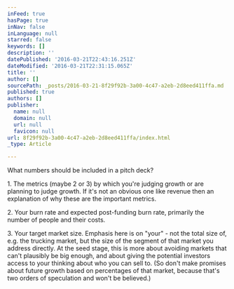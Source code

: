 ```yaml
---
inFeed: true
hasPage: true
inNav: false
inLanguage: null
starred: false
keywords: []
description: ''
datePublished: '2016-03-21T22:43:16.251Z'
dateModified: '2016-03-21T22:31:15.065Z'
title: ''
author: []
sourcePath: _posts/2016-03-21-8f29f92b-3a00-4c47-a2eb-2d8eed411ffa.md
published: true
authors: []
publisher:
  name: null
  domain: null
  url: null
  favicon: null
url: 8f29f92b-3a00-4c47-a2eb-2d8eed411ffa/index.html
_type: Article

---
```

What numbers should be included in a pitch deck?

1\. The metrics (maybe 2 or 3) by which you're judging growth or are planning to judge growth. If it's not an obvious one like revenue then an explanation of why these are the important metrics. 

2\. Your burn rate and expected post-funding burn rate, primarily the number of people and their costs. 

3\. Your target market size. Emphasis here is on "your" - not the total size of, e.g. the trucking market, but the size of the segment of that market you address directly. At the seed stage, this is more about avoiding markets that can't plausibly be big enough, and about giving the potential investors access to your thinking about who you can sell to. (So don't make promises about future growth based on percentages of that market, because that's two orders of speculation and won't be believed.)